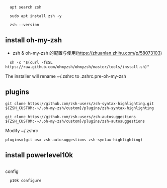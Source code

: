 
```
  apt search zsh

  sudo apt install zsh -y

  zsh --version
```

## install oh-my-zsh
- zsh & oh-my-zsh 的配置与使用(https://zhuanlan.zhihu.com/p/58073103)

```
  sh -c "$(curl -fsSL https://raw.github.com/ohmyzsh/ohmyzsh/master/tools/install.sh)"
```

The installer will rename ~/.zshrc to .zshrc.pre-oh-my-zsh

## plugins 

```
git clone https://github.com/zsh-users/zsh-syntax-highlighting.git ${ZSH_CUSTOM:-~/.oh-my-zsh/custom}/plugins/zsh-syntax-highlighting

git clone https://github.com/zsh-users/zsh-autosuggestions ${ZSH_CUSTOM:-~/.oh-my-zsh/custom}/plugins/zsh-autosuggestions
```

Modify ~/.zshrc
```
plugins=(git osx zsh-autosuggestions zsh-syntax-highlighting)
```


## install powerlevel10k
```
```
config
```
  p10k configure
```